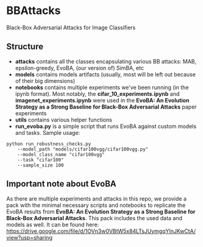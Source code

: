 # BBAttacks
Black-Box Adversarial Attacks for Image Classifiers

## Structure
- **attacks** contains all the classes encapsulating various BB attacks: MAB, epsilon-greedy, EvoBA, (our version of) SimBA, etc
- **models** contains models artifacts (usually, most will be left out because of their big dimensions)
- **notebooks** contains multiple experiments we've been running (in the ipynb format). Most notably, the 
**cifar_10_experiments.ipynb** and **imagenet_experiments.ipynb** were used in the **EvoBA: An Evolution Strategy as a Strong Baseline for
Black-Box Adversarial Attacks** paper experiments
- **utils** contains various helper functions
- **run_evoba.py** is a simple script that runs EvoBA against custom models and tasks. Sample usage:

```
python run_robustness_checks.py
    --model_path "models/cifar100vgg/cifar100vgg.py" 
    --model_class_name "cifar100vgg" 
    --task "cifar100" 
    --sample_size 100
```

## Important note about EvoBA
As there are multiple experiments and attacks in this repo, we provide a pack with the minimal necessary scripts and notebooks to replicate the EvoBA results from 
**EvoBA: An Evolution Strategy as a Strong Baseline for Black-Box Adversarial Attacks**. This pack includes the used data and models as well. It can be found here: https://drive.google.com/file/d/1OVn3w0VBtW5x84LTsJUymgqYlnJKwCtA/view?usp=sharing
